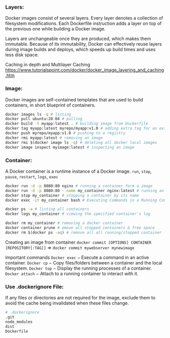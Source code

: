 ### Layers:
Docker images consist of several layers. Every layer denotes a collection of filesystem modifications. Each Dockerfile instruction adds a layer on top of the previous one while building a Docker image.

Layers are unchangeable once they are produced, which makes them immutable. Because of its immutability, Docker can effectively reuse layers during image builds and deploys, which speeds up build times and uses less disk space.

Caching in depth and Multilayer Caching https://www.tutorialspoint.com/docker/docker_image_layering_and_caching.htm

### Image:
Docker images are self-contained templates that are used to build containers, in short blueprint of containers. 

```sh
docker images ls -q # listing
docker pull ubuntu:20.04 # pulling
docker build -t myapp:latest . # building image from Dockerfile
docker tag myapp:latest myrepo/myapp:v1.0 # adding extra tag for an existing image
docker push myrepo/myapp:v1.0 # pushing to a registry
docker rmi myapp:latest # removing an image
docker rmi $(docker image ls -q) # deleting all docker local images
docker image inspect myimage:latest # inspecting an image

```


### Container:
A Docker container is a runtime instance of a Docker image. `run`, `stop`, `pause`, `restart`, `logs`, `exec`

```sh
docker run -d -p 8080:80 nginx # running a container form a image
docker run -d -p 8080:80 --name my_container nginx:latest # running an image while assigning a name
docker stop my_container # stopping a container by its name
docker exec -it my_container bash # Executing Commands in a Running Container

docker ps -a # listing all containers
docker logs my_container # viewing the specified container's log

docker rm my_container # removing a docker container
docker container prune # emove all stopped containers & free space
docker rm $(docker ps -aq) # remove all all running/stopped container
```

Creating an image from container `docker commit [OPTIONS] CONTAINER [REPOSITORY[:TAG]]` => `docker commit mywebserver mynewimage`

Important commands
`Docker exec` − Execute a command in an active container.
`Docker cp` − Copy files/folders between a container and the local filesystem.
`Docker top` − Display the running processes of a container.
`Docker attach` − Attach to a running container to interact with it.

### Use .dockerignore File:
If any files or directories are not required for the image, exclude them to avoid the cache being invalidated when these files change.
```sh
# .dockerignore
.git
node_modules
dist
Dockerfile
```